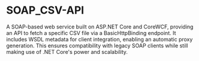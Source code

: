 # SOAP_CSV-API
A SOAP-based web service built on ASP.NET Core and CoreWCF, providing an API to fetch a specific CSV file via a BasicHttpBinding endpoint. It includes WSDL metadata for client integration, enabling  an automatic proxy generation. This ensures compatibility with legacy SOAP clients while still making use of .NET Core's power and scalability.
